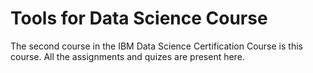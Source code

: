# Tools for Data Science Course

The second course in the IBM Data Science Certification Course is this course. All the assignments and quizes are present here.
